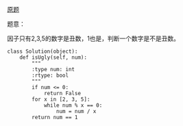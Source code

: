 [原题](https://leetcode.com/problems/ugly-number/)

题意：

因子只有2,3,5的数字是丑数，1也是，判断一个数字是不是丑数。

```
class Solution(object):
    def isUgly(self, num):
        """
        :type num: int
        :rtype: bool
        """
        if num <= 0:
            return False
        for x in [2, 3, 5]:
            while num % x == 0:
                num = num / x
        return num == 1
```